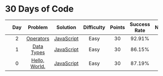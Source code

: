 # 30 Days of Code

|     | Day |                                    Problem                                    |             Solution             | Difficulty | Points | Success Rate | Note |
| --- | :-: | :---------------------------------------------------------------------------: | :------------------------------: | :--------: | :----: | :----------: | :--: |
|     |  2  |    [Operators](https://www.hackerrank.com/challenges/30-operators/problem)    | [JavaScript](Day2-Operators.js)  |    Easy    |   30   |    92.91%    |      |
|     |  1  |   [Data Types](https://www.hackerrank.com/challenges/30-data-types/problem)   | [JavaScript](Day1-DataTypes.js)  |    Easy    |   30   |    86.15%    |      |
|     |  0  | [Hello, World.](https://www.hackerrank.com/challenges/30-hello-world/problem) | [JavaScript](Day0-HelloWorld.js) |    Easy    |   30   |    87.19%    |      |
